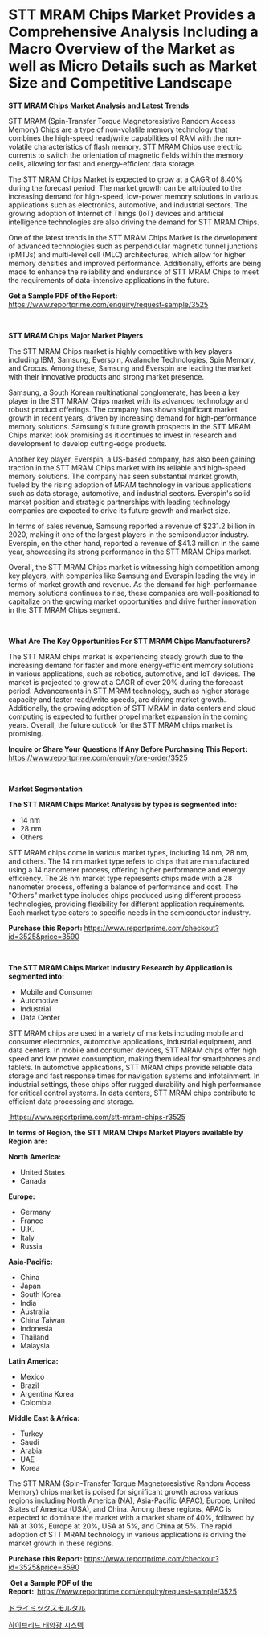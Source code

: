 <p><h1>STT MRAM Chips Market Provides a Comprehensive Analysis Including a Macro Overview of the Market as well as Micro Details such as Market Size and Competitive Landscape</h1></p><p><strong>STT MRAM Chips Market Analysis and Latest Trends</strong></p>
<p><p>STT MRAM (Spin-Transfer Torque Magnetoresistive Random Access Memory) Chips are a type of non-volatile memory technology that combines the high-speed read/write capabilities of RAM with the non-volatile characteristics of flash memory. STT MRAM Chips use electric currents to switch the orientation of magnetic fields within the memory cells, allowing for fast and energy-efficient data storage.</p><p>The STT MRAM Chips Market is expected to grow at a CAGR of 8.40% during the forecast period. The market growth can be attributed to the increasing demand for high-speed, low-power memory solutions in various applications such as electronics, automotive, and industrial sectors. The growing adoption of Internet of Things (IoT) devices and artificial intelligence technologies are also driving the demand for STT MRAM Chips.</p><p>One of the latest trends in the STT MRAM Chips Market is the development of advanced technologies such as perpendicular magnetic tunnel junctions (pMTJs) and multi-level cell (MLC) architectures, which allow for higher memory densities and improved performance. Additionally, efforts are being made to enhance the reliability and endurance of STT MRAM Chips to meet the requirements of data-intensive applications in the future.</p></p>
<p><strong>Get a Sample PDF of the Report:&nbsp;</strong> <a href="https://www.reportprime.com/enquiry/request-sample/3525">https://www.reportprime.com/enquiry/request-sample/3525</a></p>
<p>&nbsp;</p>
<p><strong>STT MRAM Chips Major Market Players</strong></p>
<p><p>The STT MRAM Chips market is highly competitive with key players including IBM, Samsung, Everspin, Avalanche Technologies, Spin Memory, and Crocus. Among these, Samsung and Everspin are leading the market with their innovative products and strong market presence.</p><p>Samsung, a South Korean multinational conglomerate, has been a key player in the STT MRAM Chips market with its advanced technology and robust product offerings. The company has shown significant market growth in recent years, driven by increasing demand for high-performance memory solutions. Samsung's future growth prospects in the STT MRAM Chips market look promising as it continues to invest in research and development to develop cutting-edge products.</p><p>Another key player, Everspin, a US-based company, has also been gaining traction in the STT MRAM Chips market with its reliable and high-speed memory solutions. The company has seen substantial market growth, fueled by the rising adoption of MRAM technology in various applications such as data storage, automotive, and industrial sectors. Everspin's solid market position and strategic partnerships with leading technology companies are expected to drive its future growth and market size.</p><p>In terms of sales revenue, Samsung reported a revenue of $231.2 billion in 2020, making it one of the largest players in the semiconductor industry. Everspin, on the other hand, reported a revenue of $41.3 million in the same year, showcasing its strong performance in the STT MRAM Chips market.</p><p>Overall, the STT MRAM Chips market is witnessing high competition among key players, with companies like Samsung and Everspin leading the way in terms of market growth and revenue. As the demand for high-performance memory solutions continues to rise, these companies are well-positioned to capitalize on the growing market opportunities and drive further innovation in the STT MRAM Chips segment.</p></p>
<p>&nbsp;</p>
<p><strong>What Are The Key Opportunities For STT MRAM Chips Manufacturers?</strong></p>
<p><p>The STT MRAM chips market is experiencing steady growth due to the increasing demand for faster and more energy-efficient memory solutions in various applications, such as robotics, automotive, and IoT devices. The market is projected to grow at a CAGR of over 20% during the forecast period. Advancements in STT MRAM technology, such as higher storage capacity and faster read/write speeds, are driving market growth. Additionally, the growing adoption of STT MRAM in data centers and cloud computing is expected to further propel market expansion in the coming years. Overall, the future outlook for the STT MRAM chips market is promising.</p></p>
<p><strong>Inquire or Share Your Questions If Any Before Purchasing This Report:</strong> <a href="https://www.reportprime.com/enquiry/pre-order/3525">https://www.reportprime.com/enquiry/pre-order/3525</a></p>
<p>&nbsp;</p>
<p><strong>Market Segmentation</strong></p>
<p><strong>The STT MRAM Chips Market Analysis by types is segmented into:</strong></p>
<p><ul><li>14 nm</li><li>28 nm</li><li>Others</li></ul></p>
<p><p>STT MRAM chips come in various market types, including 14 nm, 28 nm, and others. The 14 nm market type refers to chips that are manufactured using a 14 nanometer process, offering higher performance and energy efficiency. The 28 nm market type represents chips made with a 28 nanometer process, offering a balance of performance and cost. The "Others" market type includes chips produced using different process technologies, providing flexibility for different application requirements. Each market type caters to specific needs in the semiconductor industry.</p></p>
<p><strong>Purchase this Report:&nbsp;</strong><a href="https://www.reportprime.com/checkout?id=3525&price=3590">https://www.reportprime.com/checkout?id=3525&price=3590</a></p>
<p>&nbsp;</p>
<p><strong>The STT MRAM Chips Market Industry Research by Application is segmented into:</strong></p>
<p><ul><li>Mobile and Consumer</li><li>Automotive</li><li>Industrial</li><li>Data Center</li></ul></p>
<p><p>STT MRAM chips are used in a variety of markets including mobile and consumer electronics, automotive applications, industrial equipment, and data centers. In mobile and consumer devices, STT MRAM chips offer high speed and low power consumption, making them ideal for smartphones and tablets. In automotive applications, STT MRAM chips provide reliable data storage and fast response times for navigation systems and infotainment. In industrial settings, these chips offer rugged durability and high performance for critical control systems. In data centers, STT MRAM chips contribute to efficient data processing and storage.</p></p>
<p><a href="https://www.reportprime.com/stt-mram-chips-r3525">&nbsp;https://www.reportprime.com/stt-mram-chips-r3525</a></p>
<p><strong>In terms of Region, the STT MRAM Chips Market Players available by Region are:</strong></p>
<p>
    <p> <strong> North America: </strong>
        <ul>
            <li>United States</li>
            <li>Canada</li>
        </ul>
        </p> 
    <p> <strong> Europe: </strong>
        <ul>
            <li>Germany</li>
            <li>France</li>
            <li>U.K.</li>
            <li>Italy</li>
            <li>Russia</li>
        </ul>
        </p> 
    <p> <strong> Asia-Pacific: </strong>
        <ul>
            <li>China</li>
            <li>Japan</li>
            <li>South Korea</li>
            <li>India</li>
            <li>Australia</li>
            <li>China Taiwan</li>
            <li>Indonesia</li>
            <li>Thailand</li>
            <li>Malaysia</li>
        </ul>
        </p> 
    <p> <strong> Latin America: </strong>
        <ul>
            <li>Mexico</li>
            <li>Brazil</li>
            <li>Argentina Korea</li>
            <li>Colombia</li>
        </ul>
        </p> 
    <p> <strong> Middle East & Africa: </strong>
        <ul>
            <li>Turkey</li>
            <li>Saudi</li>
            <li>Arabia</li>
            <li>UAE</li>
            <li>Korea</li>
        </ul>
    </p>
    </p>
<p><p>The STT MRAM (Spin-Transfer Torque Magnetoresistive Random Access Memory) chips market is poised for significant growth across various regions including North America (NA), Asia-Pacific (APAC), Europe, United States of America (USA), and China. Among these regions, APAC is expected to dominate the market with a market share of 40%, followed by NA at 30%, Europe at 20%, USA at 5%, and China at 5%. The rapid adoption of STT MRAM technology in various applications is driving the market growth in these regions.</p></p>
<p><strong>Purchase this Report: </strong><a href="https://www.reportprime.com/checkout?id=3525&price=3590">https://www.reportprime.com/checkout?id=3525&price=3590</a></p>
<p>&nbsp;<strong>Get a Sample PDF of the Report:&nbsp;&nbsp;</strong><a href="https://www.reportprime.com/enquiry/request-sample/3525">https://www.reportprime.com/enquiry/request-sample/3525</a></p>
<p><strong></strong></p>
<p><p><a href="https://github.com/KenyonJohns/Market-Research-Report-List-1/blob/main/478284973087.md">ドライミックスモルタル</a></p><p><a href="https://github.com/DavidRobb19/Market-Research-Report-List-1/blob/main/420719069882.md">하이브리드 태양광 시스템</a></p></p>